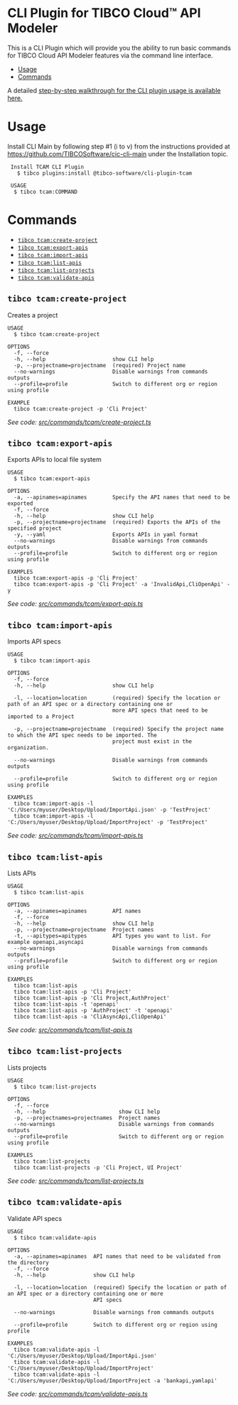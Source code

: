  CLI Plugin for TIBCO Cloud™ API Modeler 
===================

This is a CLI Plugin which will provide you the ability to run basic commands for TIBCO Cloud API Modeler features via the command line interface.

<!-- toc -->
* [Usage](#usage)
* [Commands](#commands)
<!-- tocstop -->

A detailed [step-by-step walkthrough for the CLI plugin usage is available here.](https://www.walkthrough.so/pblc/vkrdRQuzhTig/cli-plugin-for-tibco-cloud-tm-api-modeler?sn=6)

# Usage
Install CLI Main by following step #1 (i to v) from the instructions provided at https://github.com/TIBCOSoftware/cic-cli-main under the Installation topic.
```sh-session
 Install TCAM CLI Plugin
   $ tibco plugins:install @tibco-software/cli-plugin-tcam
 
 USAGE
  $ tibco tcam:COMMAND
```
# Commands
<!-- commands -->
* [`tibco tcam:create-project`](#tibco-tcamcreate-project)
* [`tibco tcam:export-apis`](#tibco-tcamexport-apis)
* [`tibco tcam:import-apis`](#tibco-tcamimport-apis)
* [`tibco tcam:list-apis`](#tibco-tcamlist-apis)
* [`tibco tcam:list-projects`](#tibco-tcamlist-projects)
* [`tibco tcam:validate-apis`](#tibco-tcamvalidate-apis)

## `tibco tcam:create-project`

Creates a project

```
USAGE
  $ tibco tcam:create-project

OPTIONS
  -f, --force
  -h, --help                     show CLI help
  -p, --projectname=projectname  (required) Project name
  --no-warnings                  Disable warnings from commands outputs
  --profile=profile              Switch to different org or region using profile

EXAMPLE
  tibco tcam:create-project -p 'Cli Project'
```

_See code: [src/commands/tcam/create-project.ts](https://github.com/TIBCOSoftware/cic-cli-plugin-tcam/blob/v1.0.0/src/commands/tcam/create-project.ts)_

## `tibco tcam:export-apis`

Exports APIs to local file system

```
USAGE
  $ tibco tcam:export-apis

OPTIONS
  -a, --apinames=apinames        Specify the API names that need to be exported
  -f, --force
  -h, --help                     show CLI help
  -p, --projectname=projectname  (required) Exports the APIs of the specified project
  -y, --yaml                     Exports APIs in yaml format
  --no-warnings                  Disable warnings from commands outputs
  --profile=profile              Switch to different org or region using profile

EXAMPLES
  tibco tcam:export-apis -p 'Cli Project'
  tibco tcam:export-apis -p 'Cli Project' -a 'InvalidApi,CliOpenApi' -y
```

_See code: [src/commands/tcam/export-apis.ts](https://github.com/TIBCOSoftware/cic-cli-plugin-tcam/blob/v1.0.0/src/commands/tcam/export-apis.ts)_

## `tibco tcam:import-apis`

Imports API specs

```
USAGE
  $ tibco tcam:import-apis

OPTIONS
  -f, --force
  -h, --help                     show CLI help

  -l, --location=location        (required) Specify the location or path of an API spec or a directory containing one or
                                 more API specs that need to be imported to a Project

  -p, --projectname=projectname  (required) Specify the project name to which the API spec needs to be imported. The
                                 project must exist in the organization.

  --no-warnings                  Disable warnings from commands outputs

  --profile=profile              Switch to different org or region using profile

EXAMPLES
  tibco tcam:import-apis -l 'C:/Users/myuser/Desktop/Upload/ImportApi.json' -p 'TestProject'
  tibco tcam:import-apis -l 'C:/Users/myuser/Desktop/Upload/ImportProject' -p 'TestProject'
```

_See code: [src/commands/tcam/import-apis.ts](https://github.com/TIBCOSoftware/cic-cli-plugin-tcam/blob/v1.0.0/src/commands/tcam/import-apis.ts)_

## `tibco tcam:list-apis`

Lists APIs

```
USAGE
  $ tibco tcam:list-apis

OPTIONS
  -a, --apinames=apinames        API names
  -f, --force
  -h, --help                     show CLI help
  -p, --projectname=projectname  Project names
  -t, --apitypes=apitypes        API types you want to list. For example openapi,asyncapi
  --no-warnings                  Disable warnings from commands outputs
  --profile=profile              Switch to different org or region using profile

EXAMPLES
  tibco tcam:list-apis
  tibco tcam:list-apis -p 'Cli Project'
  tibco tcam:list-apis -p 'Cli Project,AuthProject'
  tibco tcam:list-apis -t 'openapi'
  tibco tcam:list-apis -p 'AuthProject' -t 'openapi'
  tibco tcam:list-apis -a 'CliAsyncApi,CliOpenApi'
```

_See code: [src/commands/tcam/list-apis.ts](https://github.com/TIBCOSoftware/cic-cli-plugin-tcam/blob/v1.0.0/src/commands/tcam/list-apis.ts)_

## `tibco tcam:list-projects`

Lists projects

```
USAGE
  $ tibco tcam:list-projects

OPTIONS
  -f, --force
  -h, --help                       show CLI help
  -p, --projectnames=projectnames  Project names
  --no-warnings                    Disable warnings from commands outputs
  --profile=profile                Switch to different org or region using profile

EXAMPLES
  tibco tcam:list-projects
  tibco tcam:list-projects -p 'Cli Project, UI Project'
```

_See code: [src/commands/tcam/list-projects.ts](https://github.com/TIBCOSoftware/cic-cli-plugin-tcam/blob/v1.0.0/src/commands/tcam/list-projects.ts)_

## `tibco tcam:validate-apis`

Validate API specs

```
USAGE
  $ tibco tcam:validate-apis

OPTIONS
  -a, --apinames=apinames  API names that need to be validated from the directory
  -f, --force
  -h, --help               show CLI help

  -l, --location=location  (required) Specify the location or path of an API spec or a directory containing one or more
                           API specs

  --no-warnings            Disable warnings from commands outputs

  --profile=profile        Switch to different org or region using profile

EXAMPLES
  tibco tcam:validate-apis -l 'C:/Users/myuser/Desktop/Upload/ImportApi.json'
  tibco tcam:validate-apis -l 'C:/Users/myuser/Desktop/Upload/ImportProject'
  tibco tcam:validate-apis -l 'C:/Users/myuser/Desktop/Upload/ImportProject -a 'bankapi,yamlapi'
```

_See code: [src/commands/tcam/validate-apis.ts](https://github.com/TIBCOSoftware/cic-cli-plugin-tcam/blob/v1.0.0/src/commands/tcam/validate-apis.ts)_
<!-- commandsstop -->
